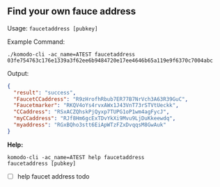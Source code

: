 ## Find your own fauce address
Usage: `faucetaddress [pubkey]`

Example Command:
```shell
./komodo-cli -ac_name=ATEST faucetaddress 03fe754763c176e1339a3f62ee6b9484720e17ee4646b65a119e9f6370c7004abc
```
Output:
```JSON
{
  "result": "success",
  "FaucetCCaddress": "R9zHrofhRbub7ER77B7NrVch3A63R39GuC",
  "Faucetmarker": "RKQV4oYs4rvxAWx1J43VnT73rSTVtUeckk",
  "CCaddress": "RSxACZQhskPjQyxp7TUPG1oP1wm4agFycJ",
  "myCCaddress": "RJf8Hm6gcExTDvYkXi9Mvu9LjDuKkeewdq",
  "myaddress": "RGxBQho3stt6EiApWTzFZxDvqqsM8GwAuk"
}
```

**Help:**
```shell
komodo-cli -ac_name=ATEST help faucetaddress
faucetaddress [pubkey]
```
 - [ ] help faucet address todo
